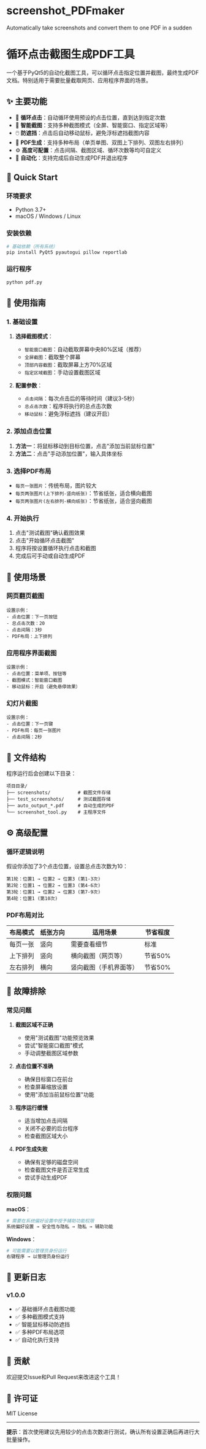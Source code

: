 # screenshot_PDFmaker
Automatically take screenshots and convert them to one PDF in a sudden

# 循环点击截图生成PDF工具

一个基于PyQt5的自动化截图工具，可以循环点击指定位置并截图，最终生成PDF文档。特别适用于需要批量截取网页、应用程序界面的场景。

## ✨ 主要功能

- 🔄 **循环点击**：自动循环使用预设的点击位置，直到达到指定次数
- 📸 **智能截图**：支持多种截图模式（全屏、智能窗口、指定区域等）
- 🖱️ **防遮挡**：点击后自动移动鼠标，避免浮标遮挡截图内容
- 📄 **PDF生成**：支持多种布局（单页单图、双图上下排列、双图左右排列）
- ⚙️ **高度可配置**：点击间隔、截图区域、循环次数等均可自定义
- 🚀 **自动化**：支持完成后自动生成PDF并退出程序

## 🚀 Quick Start

### 环境要求

- Python 3.7+
- macOS / Windows / Linux

### 安装依赖

```bash
# 基础依赖（所有系统）
pip install PyQt5 pyautogui pillow reportlab
```

### 运行程序

```bash
python pdf.py
```

## 📖 使用指南

### 1. 基础设置

1. **选择截图模式**：
   - `智能窗口截图`：自动截取屏幕中央80%区域（推荐）
   - `全屏截图`：截取整个屏幕
   - `顶部内容截图`：截取屏幕上方70%区域
   - `指定区域截图`：手动设置截图区域

2. **配置参数**：
   - `点击间隔`：每次点击后的等待时间（建议3-5秒）
   - `总点击次数`：程序将执行的总点击次数
   - `移动鼠标`：避免浮标遮挡（建议开启）

### 2. 添加点击位置

1. **方法一**：将鼠标移动到目标位置，点击"添加当前鼠标位置"
2. **方法二**：点击"手动添加位置"，输入具体坐标

### 3. 选择PDF布局

- `每页一张图片`：传统布局，图片较大
- `每页两张图片(上下排列-竖向纸张)`：节省纸张，适合横向截图
- `每页两张图片(左右排列-横向纸张)`：节省纸张，适合竖向截图

### 4. 开始执行

1. 点击"测试截图"确认截图效果
2. 点击"开始循环点击截图"
3. 程序将按设置循环执行点击和截图
4. 完成后可手动或自动生成PDF

## 🎯 使用场景

### 网页翻页截图
```
设置示例：
- 点击位置：下一页按钮
- 总点击次数：20
- 点击间隔：3秒
- PDF布局：上下排列
```

### 应用程序界面截图
```
设置示例：
- 点击位置：菜单项、按钮等
- 截图模式：智能窗口截图
- 移动鼠标：开启（避免悬停效果）
```

### 幻灯片截图
```
设置示例：
- 点击位置：下一页键
- PDF布局：每页一张图片
- 点击间隔：2秒
```

## 📁 文件结构

程序运行后会创建以下目录：

```
项目目录/
├── screenshots/          # 截图文件存储
├── test_screenshots/     # 测试截图存储
├── auto_output_*.pdf     # 自动生成的PDF
└── screenshot_tool.py    # 主程序文件
```

## ⚙️ 高级配置

### 循环逻辑说明

假设你添加了3个点击位置，设置总点击次数为10：

```
第1轮：位置1 → 位置2 → 位置3 (第1-3次)
第2轮：位置1 → 位置2 → 位置3 (第4-6次)  
第3轮：位置1 → 位置2 → 位置3 (第7-9次)
第4轮：位置1 (第10次)
```

### PDF布局对比

| 布局模式 | 纸张方向 | 适用场景 | 节省程度 |
|---------|---------|---------|---------|
| 每页一张 | 竖向 | 需要查看细节 | 标准 |
| 上下排列 | 竖向 | 横向截图（网页等） | 节省50% |
| 左右排列 | 横向 | 竖向截图（手机界面等） | 节省50% |

## 🔧 故障排除

### 常见问题

1. **截图区域不正确**
   - 使用"测试截图"功能预览效果
   - 尝试"智能窗口截图"模式
   - 手动调整截图区域参数

2. **点击位置不准确**
   - 确保目标窗口在前台
   - 检查屏幕缩放设置
   - 使用"添加当前鼠标位置"功能

3. **程序运行缓慢**
   - 适当增加点击间隔
   - 关闭不必要的后台程序
   - 检查截图区域大小

4. **PDF生成失败**
   - 确保有足够的磁盘空间
   - 检查截图文件是否正常生成
   - 尝试手动生成PDF

### 权限问题

**macOS**：
```bash
# 需要在系统偏好设置中授予辅助功能权限
系统偏好设置 → 安全性与隐私 → 隐私 → 辅助功能
```

**Windows**：
```bash
# 可能需要以管理员身份运行
右键程序 → 以管理员身份运行
```

## 📝 更新日志

### v1.0.0
- ✅ 基础循环点击截图功能
- ✅ 多种截图模式支持
- ✅ 智能鼠标移动防遮挡
- ✅ 多种PDF布局选项
- ✅ 自动化执行支持

## 🤝 贡献

欢迎提交Issue和Pull Request来改进这个工具！

## 📄 许可证

MIT License

---

**提示**：首次使用建议先用较少的点击次数进行测试，确认所有设置正确后再进行大批量操作。
